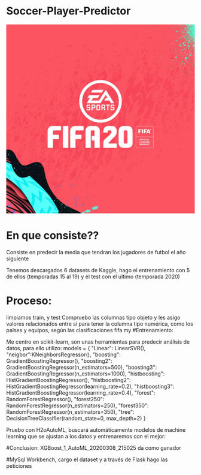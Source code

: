 # Soccer-Player-Predictor

![fifa](./input/fifa20.jpg)

# En que consiste??

Consiste en predecir la media que tendran los jugadores de futbol el año siguiente

Tenemos descargados 6 datasets de Kaggle, hago el entrenamiento con 5 de ellos (temporadas 15 al 19) y el test con el ultimo (temporada 2020)

# Proceso:

limpiamos train, y test
Compruebo las columnas tipo objeto y les asigo valores relacionados entre si para tener la columna tipo numérica, como los países y equipos, según las clasificaciones fifa
my
#Entrenamiento:

Me centro en scikit-learn, son unas herramientas para predecir análisis de datos, para ello utilizo:
models = {
    "Linear": LinearSVR(),
    "neigbor":KNeighborsRegressor(),
    "boosting": GradientBoostingRegressor(),
    "boosting2": GradientBoostingRegressor(n_estimators=500),
    "boosting3": GradientBoostingRegressor(n_estimators=1000),
    "histboosting": HistGradientBoostingRegressor(),
    "histboosting2": HistGradientBoostingRegressor(learning_rate=0.2),
    "histboosting3": HistGradientBoostingRegressor(learning_rate=0.4),
    "forest": RandomForestRegressor(),
    "forest250": RandomForestRegressor(n_estimators=250),
    "forest350": RandomForestRegressor(n_estimators=350),
    "tree": DecisionTreeClassifier(random_state=0, max_depth=2)
}

Pruebo con H2oAutoML, buscará automáticamente modelos de machine learning que se ajustan a los datos y entrenaremos con el mejor:

#Conclusion:
XGBoost_1_AutoML_20200308_215025 da como ganador

#MySql Workbench, cargo el dataset y a través de Flask hago las peticiones
